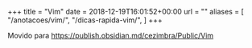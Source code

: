 +++
title = "Vim"
date = 2018-12-19T16:01:52+00:00
url = ""
aliases = [
    "/anotacoes/vim/",
    "/dicas-rapida-vim/",
]
+++


Movido para https://publish.obsidian.md/cezimbra/Public/Vim
